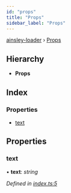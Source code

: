 ```yaml
---
id: "props"
title: "Props"
sidebar_label: "Props"
---
```


[ainsley-loader](../index.md) › [Props](props.md)

## Hierarchy

* **Props**

## Index

### Properties

* [text](props.md#text)

## Properties

###  text

• **text**: *string*

*Defined in [index.ts:5](https://github.com/tbjgolden/typescript-library-starter/blob/6e6130c/src/index.ts#L5)*
